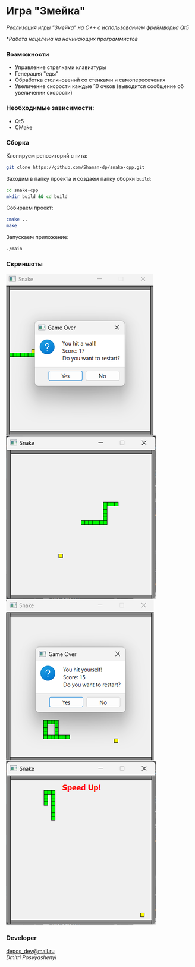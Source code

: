 # Игра "Змейка"

*Реализация игры "Змейка" на C++ с использованием фреймворка Qt5*

**Работа нацелена на начинающих программистов*

### Возможности

- Управление стрелками клавиатуры
- Генерация "еды"
- Обработка столкновений со стенками и самопересечения
- Увеличение скорости каждые 10 очков (выводится сообщение об увеличении скорости)

### Необходимые зависимости:

- Qt5
- CMake

### Сборка

Клонируем репозиторий с гита:
```bash
git clone https://github.com/Shaman-dp/snake-cpp.git
```
Заходим в папку проекта и создаем папку сборки `build`:
```bash
cd snake-cpp
mkdir build && cd build
```
Собираем проект:
```bash
cmake ..
make
```
Запускаем приложение:
```bash
./main
```

### Скриншоты

![screenshot-1](resources/screenshot-1.png)
![screenshot-2](resources/screenshot-2.png)
![screenshot-3](resources/screenshot-3.png)
![screenshot-4](resources/screenshot-4.png)

### Developer
<depos_dev@mail.ru>  
*Dmitri Posvyashenyi*